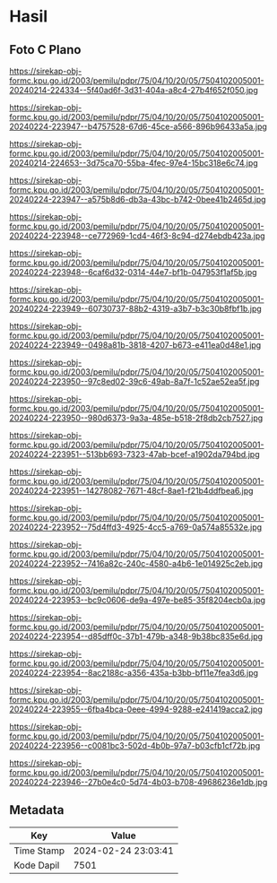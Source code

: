 # Hasil

## Foto C Plano

https://sirekap-obj-formc.kpu.go.id/2003/pemilu/pdpr/75/04/10/20/05/7504102005001-20240214-224334--5f40ad6f-3d31-404a-a8c4-27b4f652f050.jpg

https://sirekap-obj-formc.kpu.go.id/2003/pemilu/pdpr/75/04/10/20/05/7504102005001-20240224-223947--b4757528-67d6-45ce-a566-896b96433a5a.jpg

https://sirekap-obj-formc.kpu.go.id/2003/pemilu/pdpr/75/04/10/20/05/7504102005001-20240214-224653--3d75ca70-55ba-4fec-97e4-15bc318e6c74.jpg

https://sirekap-obj-formc.kpu.go.id/2003/pemilu/pdpr/75/04/10/20/05/7504102005001-20240224-223947--a575b8d6-db3a-43bc-b742-0bee41b2465d.jpg

https://sirekap-obj-formc.kpu.go.id/2003/pemilu/pdpr/75/04/10/20/05/7504102005001-20240224-223948--ce772969-1cd4-46f3-8c94-d274ebdb423a.jpg

https://sirekap-obj-formc.kpu.go.id/2003/pemilu/pdpr/75/04/10/20/05/7504102005001-20240224-223948--6caf6d32-0314-44e7-bf1b-047953f1af5b.jpg

https://sirekap-obj-formc.kpu.go.id/2003/pemilu/pdpr/75/04/10/20/05/7504102005001-20240224-223949--60730737-88b2-4319-a3b7-b3c30b8fbf1b.jpg

https://sirekap-obj-formc.kpu.go.id/2003/pemilu/pdpr/75/04/10/20/05/7504102005001-20240224-223949--0498a81b-3818-4207-b673-e411ea0d48e1.jpg

https://sirekap-obj-formc.kpu.go.id/2003/pemilu/pdpr/75/04/10/20/05/7504102005001-20240224-223950--97c8ed02-39c6-49ab-8a7f-1c52ae52ea5f.jpg

https://sirekap-obj-formc.kpu.go.id/2003/pemilu/pdpr/75/04/10/20/05/7504102005001-20240224-223950--980d6373-9a3a-485e-b518-2f8db2cb7527.jpg

https://sirekap-obj-formc.kpu.go.id/2003/pemilu/pdpr/75/04/10/20/05/7504102005001-20240224-223951--513bb693-7323-47ab-bcef-a1902da794bd.jpg

https://sirekap-obj-formc.kpu.go.id/2003/pemilu/pdpr/75/04/10/20/05/7504102005001-20240224-223951--14278082-7671-48cf-8ae1-f21b4ddfbea6.jpg

https://sirekap-obj-formc.kpu.go.id/2003/pemilu/pdpr/75/04/10/20/05/7504102005001-20240224-223952--75d4ffd3-4925-4cc5-a769-0a574a85532e.jpg

https://sirekap-obj-formc.kpu.go.id/2003/pemilu/pdpr/75/04/10/20/05/7504102005001-20240224-223952--7416a82c-240c-4580-a4b6-1e014925c2eb.jpg

https://sirekap-obj-formc.kpu.go.id/2003/pemilu/pdpr/75/04/10/20/05/7504102005001-20240224-223953--bc9c0606-de9a-497e-be85-35f8204ecb0a.jpg

https://sirekap-obj-formc.kpu.go.id/2003/pemilu/pdpr/75/04/10/20/05/7504102005001-20240224-223954--d85dff0c-37b1-479b-a348-9b38bc835e6d.jpg

https://sirekap-obj-formc.kpu.go.id/2003/pemilu/pdpr/75/04/10/20/05/7504102005001-20240224-223954--8ac2188c-a356-435a-b3bb-bf11e7fea3d6.jpg

https://sirekap-obj-formc.kpu.go.id/2003/pemilu/pdpr/75/04/10/20/05/7504102005001-20240224-223955--6fba4bca-0eee-4994-9288-e241419acca2.jpg

https://sirekap-obj-formc.kpu.go.id/2003/pemilu/pdpr/75/04/10/20/05/7504102005001-20240224-223956--c0081bc3-502d-4b0b-97a7-b03cfb1cf72b.jpg

https://sirekap-obj-formc.kpu.go.id/2003/pemilu/pdpr/75/04/10/20/05/7504102005001-20240224-223946--27b0e4c0-5d74-4b03-b708-49686236e1db.jpg


## Metadata

| Key        | Value               |
| ---------- | ------------------- |
| Time Stamp | 2024-02-24 23:03:41 |
| Kode Dapil | 7501                |



